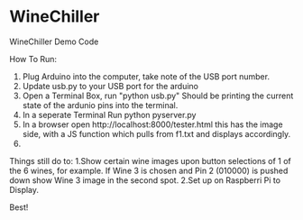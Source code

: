 # WineChiller
WineChiller Demo Code 

How To Run:

1. Plug Arduino into the computer, take note of the USB port number.
2. Update usb.py to your USB port for the arduino
3. Open a Terminal Box, run "python usb.py" Should be printing the current state of the ardunio pins into the terminal.
4. In a seperate Terminal Run python pyserver.py
5. In a browser open http://localhost:8000/tester.html this has the image side, with a JS function which pulls from f1.txt and displays accordingly. 
6. 


Things still do to:
1.Show certain wine images upon button selections of 1 of the 6 wines, for example. If Wine 3 is chosen and Pin 2 (010000) is pushed down show Wine 3 image in the second spot.
2.Set up on Raspberri Pi to Display.



Best! 

